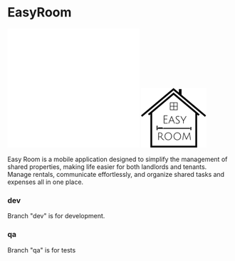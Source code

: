 # EasyRoom

![Icone](./assets/Icon.svg)
![Icone](./assets/Icon_black.png)

Easy Room is a mobile application designed to simplify the management of shared properties, making life easier for both landlords and tenants. Manage rentals, communicate effortlessly, and organize shared tasks and expenses all in one place.

### dev
Branch "dev" is for development.

### qa
Branch "qa" is for tests
